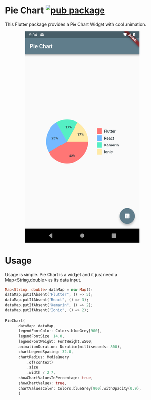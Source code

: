 # Pie Chart [![pub package](https://www.ayushpgupta.site/pub_logo.svg)](https://pub.dartlang.org/packages/pie_chart)

This Flutter package provides a Pie Chart Widget with cool animation.

<p align="center">
  <img src="https://raw.githubusercontent.com/apgapg/pie_chart/master/src/Screenshot1.png" alt="Demo App" style="margin:auto" width="372" height="686">
</p>

# Usage

Usage is simple. Pie Chart is a widget and it just need a Map<String,double> as its data input.

```dart
Map<String, double> dataMap = new Map();
dataMap.putIfAbsent("Flutter", () => 5);
dataMap.putIfAbsent("React", () => 3);
dataMap.putIfAbsent("Xamarin", () => 2);
dataMap.putIfAbsent("Ionic", () => 2);

PieChart(
      dataMap: dataMap,
      legendFontColor: Colors.blueGrey[900],
      legendFontSize: 14.0,
      legendFontWeight: FontWeight.w500,
      animationDuration: Duration(milliseconds: 800),
      chartLegendSpacing: 32.0,
      chartRadius: MediaQuery
          .of(context)
          .size
          .width / 2.7,
      showChartValuesInPercentage: true,
      showChartValues: true,
      chartValuesColor: Colors.blueGrey[900].withOpacity(0.9),
      )
```
